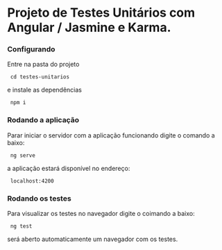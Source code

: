 # Projeto de Testes Unitários com Angular / Jasmine e Karma.

### Configurando

Entre na pasta do projeto

```
 cd testes-unitarios
```

e instale as dependências

```
 npm i
```

### Rodando a aplicação

Parar iniciar o servidor com a aplicação funcionando digite o comando a baixo:

```
 ng serve
```

a aplicação estará disponível no endereço:

```
 localhost:4200
```

### Rodando os testes

Para visualizar os testes no navegador digite o coimando a baixo: 

```
 ng test
```

será aberto automaticamente um navegador com os testes.
